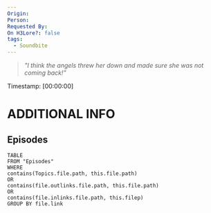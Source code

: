 ```yaml
---
Origin: 
Person: 
Requested By: 
On H3Lore?: false
tags:
  - Soundbite
---
```

> *"I think the angels threw her down and made sure she was not coming back!"*

Timestamp: [00:00:00]

# ADDITIONAL INFO

## Episodes
``` dataview
TABLE
FROM "Episodes"
WHERE 
contains(Topics.file.path, this.file.path) 
OR 
contains(file.outlinks.file.path, this.file.path)
OR
contains(file.inlinks.file.path, this.filep)
GROUP BY file.link
```